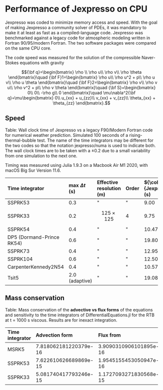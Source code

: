 # Performance of Jexpresso on CPU

Jexpresso was coded to minimize memory access and speed. With the goal of making Jexpresso a community solver of PDEs, it was mandatory to make it at least as fast as a compiled-language code.
Jexpresso was benchmarked against a legacy code for atmospheric modeling written in Fortran 90/95/modern Fortran. The two software packages were compared on the same CPU core.

The code speed was measured for the solution of the compressible Naver-Stokes equations with gravity

$${\bf q}=\begin{bmatrix}
\rho \\
\rho u\\
\rho v\\
\rho \theta
\end{bmatrix}\quad {\bf F}1=\begin{bmatrix}
\rho u\\
\rho u^2 + p\\
\rho u v\\
\rho u \theta
\end{bmatrix}\quad {\bf F}2=\begin{bmatrix}
\rho v\\
\rho v u\\
\rho v^2 + p\\
\rho v \theta
\end{bmatrix}\quad {\bf S}=\begin{bmatrix}
0\\
0\\
-\rho g\\
0
\end{bmatrix}\quad \mu\nabla^2{\bf q}=\mu\begin{bmatrix}
0\\
u_{xx} + u_{zz}\\
v_{xx} + v_{zz}\\
\theta_{xx} + \theta_{zz}
\end{bmatrix}.$$

## Speed

Table: Wall clock time of Jexpresso vs a legacy F90/Modern Fortran code for numerical weather prediction. Simulated 100 seconds of a rising-thermal-bubble test. The name of the time integrators may be different for the two codes so that the notation jexpresso/numa is used to indicate both. The wall clock times are to be taken with a $\pm 0.2$ due to a small variability from one simulation to the next one. 

Timing was measured using Julia 1.9.3 on a Macbook Air M1 2020, with macOS Big Sur Version 11.6.

| Time integrator           | max $\Delta t$ (s)        | Effective resolution (m)  | Order	         | ${\color{red}{Jexpresso}}$ (s)   | ${\color{blue}{F90}}$ (s)|
| :-------------------------| :-------------------------| :-------------------------| :-------------------------| :-------------------------| :------------------------|
| SSPRK53        	    | 0.3                       | "                         | "    			| 9.00  		    | 10.53  		       |
| SSPRK33		    | 0.2      		        | $$125\times 125$$         | 4   		        | 9.75			    | 9.2028		       |
| SSPRK54     	     	    | 0.4                       | "                         | "    			| 10.47 		    |       NA 		       |
| DP5 (Dormand-Prince RK54) | 0.6                       | "                         | "   			| 19.80 		    | 	    NA 		       |
| SSPRK73                   | 0.4                       | "                         | "    		 	| 12.95 		    | 	    NA  	       |
| SSPRK104    	            | 0.6                       | "                         | "                         | 12.50 		    | 	    NA		       |
| CarpenterKennedy2N54      | 0.4                       | "                         | "                         | 10.57 		    | 	    NA		       |
| Tsit5                     | 2.0 (adaptive)            | "                         | "   	                | 19.08 		    | 	    NA		       |


## Mass conservation

Table: Mass conservation of the **advective vs flux forms** of the equations and sensitivity to the time integrators of  DifferentialEquations.jl for the RTB at t = 1000 s viscous. Results are for inexact integration.

| Time integrator       | Advection form        | Flux from              |
| :---------------------| :---------------------| :----------------------|
| MSRK5                 | 7.818062181220379e-16 | 3.9090310906101895e-16 |
| SSPRK53               | 7.622610626689869e-15 | 1.9545155453050947e-16 | 
| SSPRK33               | 5.081740417793246e-15 | 1.1727093271830568e-15 | 

